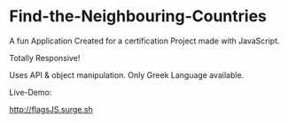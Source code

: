 # Find-the-Neighbouring-Countries
A fun Application Created for a certification Project made with JavaScript.

Totally Responsive!

Uses API & object manipulation.
Only Greek Language available.

Live-Demo:

http://flagsJS.surge.sh
